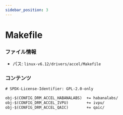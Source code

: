 ```yaml
---
sidebar_position: 3
---
```

# Makefile

### ファイル情報

- パス: `linux-v6.12/drivers/accel/Makefile`

### コンテンツ

```txt
# SPDX-License-Identifier: GPL-2.0-only

obj-$(CONFIG_DRM_ACCEL_HABANALABS)	+= habanalabs/
obj-$(CONFIG_DRM_ACCEL_IVPU)		+= ivpu/
obj-$(CONFIG_DRM_ACCEL_QAIC)		+= qaic/

```
